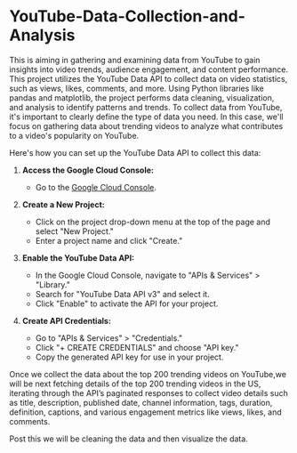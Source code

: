 # YouTube-Data-Collection-and-Analysis
This is aiming in gathering and examining data from YouTube to gain insights into video trends, audience engagement, and content performance. 
This project utilizes the YouTube Data API to collect data on video statistics, such as views, likes, comments, and more. Using Python libraries like pandas and matplotlib, the project performs data cleaning, visualization, and analysis to identify patterns and trends.
To collect data from YouTube, it's important to clearly define the type of data you need. In this case, we'll focus on gathering data about trending videos to analyze what contributes to a video's popularity on YouTube.

Here's how you can set up the YouTube Data API to collect this data:

1. **Access the Google Cloud Console:**
   - Go to the [Google Cloud Console](https://console.cloud.google.com/).

2. **Create a New Project:**
   - Click on the project drop-down menu at the top of the page and select "New Project."
   - Enter a project name and click "Create."

3. **Enable the YouTube Data API:**
   - In the Google Cloud Console, navigate to "APIs & Services" > "Library."
   - Search for "YouTube Data API v3" and select it.
   - Click "Enable" to activate the API for your project.

4. **Create API Credentials:**
   - Go to "APIs & Services" > "Credentials."
   - Click "+ CREATE CREDENTIALS" and choose "API key."
   - Copy the generated API key for use in your project.

Once we collect the data about the top 200 trending videos on YouTube,we will be next fetching details of the top 200 trending videos in the US, iterating through the API’s paginated responses to collect video details such as title, description, published date, channel information, tags, duration, definition, captions, and various engagement metrics like views, likes, and comments. 

Post this we will be cleaning the data and then visualize the data.
